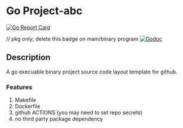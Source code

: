 # Go Project-abc

[![Go Report Card](https://goreportcard.com/badge/github.com/datewu/project-abc?style=flat-square)](https://goreportcard.com/report/github.com/datewu/project-abc)

// pkg only; delete this badge on main/binary program
[![Godoc](http://img.shields.io/badge/go-documentation-blue.svg?style=flat-square)](https://godoc.org/github.com/datewu/project-abc)

## Description
A go execuable binary project source code layout template for github.

### Features
1. Makefile
2. Dockerfile
3. github ACTIONS (you may need to set repo secrets)
4. no third party package dependency

